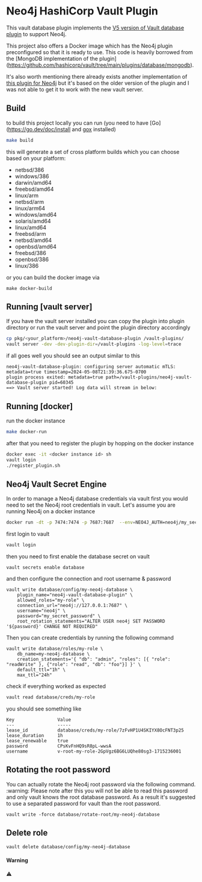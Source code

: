 # Neo4j HashiCorp Vault Plugin
This vault database plugin implements the [V5 version of Vault database plugin](https://developer.hashicorp.com/vault/docs/secrets/databases/custom)  to support Neo4j.

This project also offers a Docker image which has the Neo4j plugin preconfigured so that it is ready to use.
This code is heavily borrowed from the [MongoDB implementation of the plugin] (https://github.com/hashicorp/vault/tree/main/plugins/database/mongodb).

It's also worth mentioning there already exists another implementation of [this plugin for Neo4j](https://github.com/vivacitylabs/vault-plugin-database-neo4j) but it's based on the older version of the plugin and I was not able to get it to work with the new vault server.  

## Build
to build this project locally you can run (you need to have [Go](https://go.dev/doc/install and [gox](https://github.com/mitchellh/gox) installed)

```sh
make build
```
this will generate a set of cross platform builds which you can choose based on your platform:
- netbsd/386
- windows/386
- darwin/amd64
- freebsd/amd64
- linux/arm
- netbsd/arm
- linux/arm64
- windows/amd64
- solaris/amd64
- linux/amd64
- freebsd/arm
- netbsd/amd64
- openbsd/amd64
- freebsd/386
- openbsd/386
- linux/386

or you can build the docker image via
```
make docker-build
```

## Running [vault server]
If you have the vault server installed you can copy the plugin into plugin directory or run the vault server and point the plugin directory accordingly

```sh
cp pkg/<your_platform>/neo4j-vault-database-plugin /vault-plugins/
vault server -dev -dev-plugin-dir=/vault-plugins -log-level=trace
```
if all goes well you should see an output similar to this

```
neo4j-vault-database-plugin: configuring server automatic mTLS: metadata=true timestamp=2024-05-08T21:39:36.675-0700
plugin process exited: metadata=true path=/vault-plugins/neo4j-vault-database-plugin pid=60345
==> Vault server started! Log data will stream in below:
```

## Running [docker]
run the docker instance
```sh
make docker-run
```
after that you need to register the plugin by hopping on the docker instance
```sh
docker exec -it <docker instance id> sh
vault login
./register_plugin.sh
```

## Neo4j Vault Secret Engine
In order to manage a Neo4j database credentials via vault first you would need to set the Neo4j root credentials in vault.
Let's assume you are running Neo4j on a docker instance

```sh
docker run -dt -p 7474:7474 -p 7687:7687  --env=NEO4J_AUTH=neo4j/my_secret_password neo4j
```

first login to vault
```sh
vault login
```

then you need to first enable the database secret on vault

```
vault secrets enable database
```

and then configure the connection and root username & password
```
vault write database/config/my-neo4j-database \
    plugin_name="neo4j-vault-database-plugin" \
    allowed_roles="my-role" \
    connection_url="neo4j://127.0.0.1:7687" \
    username="neo4j" \
    password="my_secret_password" \
    root_rotation_statements="ALTER USER neo4j SET PASSWORD '${password}' CHANGE NOT REQUIRED"
```    

Then you can create credentials by running the following command
```
vault write database/roles/my-role \
    db_name=my-neo4j-database \
    creation_statements='{ "db": "admin", "roles": [{ "role": "readWrite" }, {"role": "read", "db": "foo"}] }' \
    default_ttl="1h" \
    max_ttl="24h"  
```

check if everything worked as expected
```sh
vault read database/creds/my-role
```
you should see something like
```
Key                Value
---                -----
lease_id           database/creds/my-role/7zFvHP1U4SKIYX8OcFNT3p25
lease_duration     1h
lease_renewable    true
password           CPsKvFnHQ9sR8pL-wwsA
username           v-root-my-role-2GpVgz6BG6LUQhe80sg3-1715236001
```

## Rotating the root password

<p>You can actually rotate the Neo4j root password via the following command.<br>
:warning: Please note after this you will not be able to read this password and only vault knows the root database password. As a result it's suggested to use a separated password for vault than the root password.</p>

```
vault write -force database/rotate-root/my-neo4j-database    
```


## Delete role
```sh
vault delete database/config/my-neo4j-database
``` 


#### Warning


 :warning:  